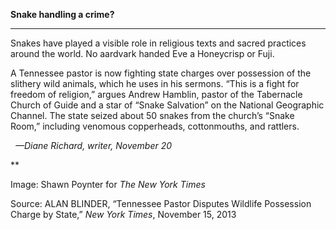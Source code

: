 **Snake handling a crime?**

****

Snakes have played a visible role in religious texts and sacred practices around the world. No aardvark handed Eve a Honeycrisp or Fuji.

A Tennessee pastor is now fighting state charges over possession of the slithery wild animals, which he uses in his sermons. “This is a fight for freedom of religion,” argues Andrew Hamblin, pastor of the Tabernacle Church of Guide and a star of “Snake Salvation” on the National Geographic Channel. The state seized about 50 snakes from the church’s “Snake Room,” including venomous copperheads, cottonmouths, and rattlers. 

  *—Diane Richard, writer, November 20*

**

Image: Shawn Poynter for *The New York Times*

Source: ALAN BLINDER, “Tennessee Pastor Disputes Wildlife Possession Charge by State,” *New York Times*, November 15, 2013 
